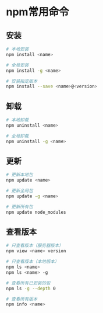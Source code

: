 # npm常用命令

## 安装

```bash
# 本地安装
npm install <name>

# 全局安装
npm install -g <name>

# 安装指定版本
npm install --save <name>@<version>
```

## 卸载

```bash
# 本地卸载
npm uninstall <name>

# 全局卸载
npm uninstall -g <name>
```

## 更新

```bash
# 更新本地包
npm update <name>

# 更新全局包
npm update -g <name>

# 更新所有包
npm update node_modules
```

## 查看版本

```bash
# 只查看版本（服务器版本）
npm view <name> version

# 只查看版本（本地版本）
npm ls <name>
npm ls <name> -g

# 查看所有已安装的包
npm ls -g --depth 0

# 查看所有版本
npm info <name>
```



